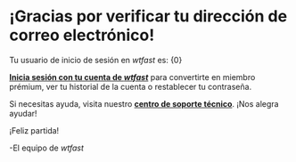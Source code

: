 # ¡Gracias por verificar tu dirección de correo electrónico! 

Tu usuario de inicio de sesión en *wtfast* es: {0}

[**Inicia sesión con tu cuenta de *wtfast***](https://secure.wtfast.com/member/Account/Login) para convertirte en miembro prémium, ver tu historial de la cuenta o restablecer tu contraseña. 

Si necesitas ayuda, visita nuestro [**centro de soporte técnico**](http://support.wtfast.com). ¡Nos alegra ayudar! 

¡Feliz partida!

-El equipo de *wtfast*
